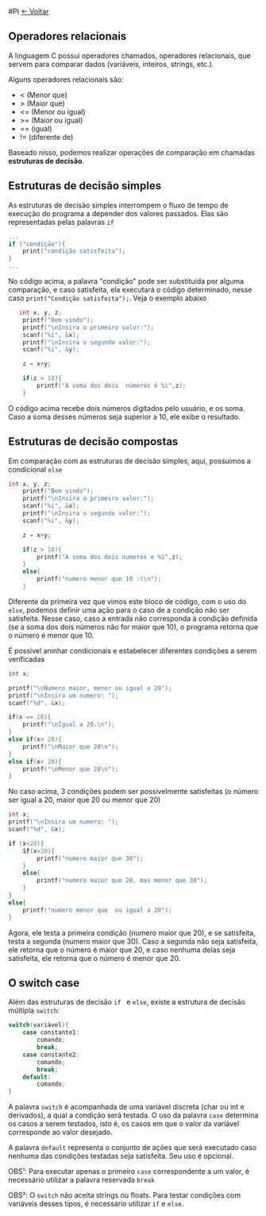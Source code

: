 #PI 
[<- Voltar](./Menu.md)
## Operadores relacionais

A linguagem C possui operadores chamados, operadores relacionais, que servem para comparar dados (variáveis, inteiros, strings, etc.).

Alguns operadores relacionais são:

* < (Menor que)
* \> (Maior que)
* <= (Menor ou igual)
* \>= (Maior ou igual)
* == (igual)
* != (diferente de)

Baseado nisso, podemos realizar operações de comparação em chamadas **estruturas de decisão**.

## Estruturas de decisão simples

As estruturas de decisão simples interrompem o fluxo de tempo de execução do programa a depender dos valores passados. Elas são representadas pelas palavras ```if```

```C
...
if ("condição"){
    print("condição satisfeita");
}
...
```

No código acima, a palavra "condição" pode ser substituida por alguma comparação, e caso satisfeita, ela executará o código determinado, nesse caso ```print("Condição satisfeita");```. Veja o exemplo abaixo

```c
   int x, y, z;
    printf("Bem vindo");
    printf("\nInsira o primeiro valor:");
    scanf("%i", &x);
    printf("\nInsira o segundo valor:");
    scanf("%i", &y);

    z = x+y;

    if(z > 10){
        printf("A soma dos dois  números é %i",z);
    }
```

O código acima recebe dois números digitados pelo usuário, e os soma. Caso a soma desses números seja superior a 10, ele exibe o resultado.

## Estruturas de decisão compostas

Em comparação com as estruturas de decisão simples, aqui, possuímos a condicional ```else```

```c
int x, y, z;
    printf("Bem vindo");
    printf("\nInsira o primeiro valor:");
    scanf("%i", &x);
    printf("\nInsira o segundo valor:");
    scanf("%i", &y);

    z = x+y;

    if(z > 10){
        printf("A soma dos dois numeros e %i",z);
    }
    else{
        printf("numero menor que 10 :(\n");
    }
```

Diferente da primeira vez que vimos este bloco de código, com o uso do ```else```, podemos definir uma ação para o caso de a condição não ser satisfeita. Nesse caso, caso a entrada não corresponda à condição definida (se a soma dos dois números não for maior que 10), o programa retorna que o número é menor que 10.

É possível aninhar condicionais e estabelecer diferentes condições a serem verificadas

```c
int x;

printf("\nNumero maior, menor ou igual a 20");
printf("\nInsira um numero: ");
scanf("%d", &x);

if(x == 20){
    printf("\nIgual a 20.\n");
}
else if(x> 20){
    printf("\nMaior que 20\n");
}
else if(x< 20){
    printf("\nMenor que 20\n");
}
```

No caso acima, 3 condições podem ser possivelmente satisfeitas (o número ser igual a 20, maior que 20 ou menor que 20)

```c
int x;
printf("\nInsira um numero: ");
scanf("%d", &x);

if (x<20){
    if(x<30){
        printf("numero maior que 30");
    }
    else{
        printf("numero maior que 20, mas menor que 30");
    }
}
else{
    printf("numero menor que  ou igual a 20");
}

```

Agora, ele testa a primeira condição (numero maior que 20), e se satisfeita, testa a segunda (numero maior que 30). Caso a segunda não seja satisfeita, ele retorna que o número é maior que 20, e caso nenhuma delas seja satisfeita, ele retorna que o número é menor que 20.
## O switch case

Além das estruturas de decisão ```if ``` e ```else```, existe a estrutura de decisão múltipla ```switch```:
```c
switch(variável){
    case constante1:
        comando;
        break;
    case constante2:
        comando;
        break;
    default:
        comando;
}
```

A palavra ```switch``` é acompanhada de uma variável discreta (char ou int e derivados), a qual a condição será testada. O uso da palavra ```case``` determina os casos a serem testados, isto é, os casos em que o valor da variável corresponde ao valor desejado.

A palavra ```default``` representa o conjunto de ações que será executado caso nenhuma das condições testadas seja satisfeita. Seu uso é opcional.

OBS¹: Para executar apenas o primeiro ```case``` correspondente a um valor, é necessário utilizar a palavra reservada ```break```

OBS²: O ```switch``` não aceita strings ou floats. Para testar condições com variáveis desses tipos, é necessário utilizar ```ìf``` e ```else```.